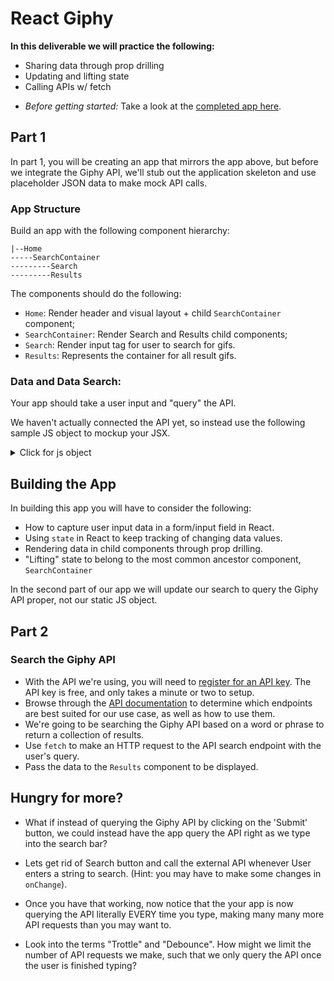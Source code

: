 # React Giphy

**In this deliverable we will practice the following:**
* Sharing data through prop drilling
* Updating and lifting state
* Calling APIs w/ fetch

- *Before getting started:* Take a look at the [completed app here](https://react-giphy-app.herokuapp.com/).

## Part 1
In part 1, you will be creating an app that mirrors the app above, but before we integrate the Giphy API, we'll stub out the application skeleton and use placeholder JSON data to make mock API calls.

### App Structure
Build an app with the following component hierarchy: 
```
|--Home
-----SearchContainer
---------Search
---------Results
```

The components should do the following: 
- `Home`: Render header and visual layout + child `SearchContainer` component;
- `SearchContainer`: Render Search and Results child components; 
- `Search`: Render input tag for user to search for gifs. 
- `Results`: Represents the container for all result gifs.


### Data and Data Search:
Your app should take a user input and "query" the API.

We haven't actually connected the API yet, so instead use the following sample JS object to mockup your JSX.

<details><summary>Click for js object</summary>

```js
{
  "data": [
    {
      "type": "gif",
      "id": "iuHaJ0D7macZq",
      "url": "http://giphy.com/gifs/cat-day-tomorrow-iuHaJ0D7macZq",
      "source": "https://www.reddit.com/r/CatGifs/comments/5f0h9a/tomorrow_is_legs_day/",
      "rating": "pg",
      "images": {
        "fixed_height": {
          "url": "http://media4.giphy.com/media/iuHaJ0D7macZq/200.gif"
        }
      }
    },
    {
      "type": "gif",
      "id": "Z1kpfgtHmpWHS",
      "url": "http://giphy.com/gifs/cat-way-make-Z1kpfgtHmpWHS",
      "source": "http://shewhoseeks.blogspot.com/2016/03/cat-gifs-that-make-me-laugh-way-more.html",
      "rating": "g",
      "images": {
        "fixed_height": {
          "url": "http://media4.giphy.com/media/Z1kpfgtHmpWHS/200.gif"
        }
      }
    }
  ],
  "meta": {
    "status": 200,
    "msg": "OK"
  },
  "pagination": {
    "total_count": 1947,
    "count": 25,
    "offset": 0
  }
}
```

</details>

## Building the App
In building this app you will have to consider the following: 
* How to capture user input data in a form/input field in React. 
* Using `state` in React to keep tracking of changing data values. 
* Rendering data in child components through prop drilling. 
* "Lifting" state to belong to the most common ancestor component, `SearchContainer`

In the second part of our app we will update our search to query the Giphy API proper, not our static JS object. 

## Part 2

### Search the Giphy API

- With the API we're using, you will need to [register for an API key](https://developers.giphy.com/). The API key is free, and only takes a minute or two to setup.
- Browse through the [API documentation](https://developers.giphy.com/docs/api#quick-start-guide) to determine which endpoints are best suited for our use case, as well as how to use them.
- We're going to be searching the Giphy API based on a word or phrase to return a collection of results.
- Use `fetch` to make an HTTP request to the API search endpoint with the user's query.
- Pass the data to the `Results` component to be displayed.

## Hungry for more?

- What if instead of querying the Giphy API by clicking on the 'Submit' button, we could instead have the app query the API right as we type into the search bar?

- Lets get rid of Search button and call the external API whenever User enters a string to search. (Hint: you may have to make some changes in `onChange`).

- Once you have that working, now notice that the your app is now querying the API literally EVERY time you type, making many many more API requests than you may want to.

- Look into the terms "Trottle" and "Debounce". How might we limit the number of API requests we make, such that we only query the API once the user is finished typing?

